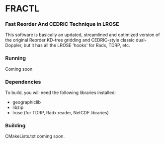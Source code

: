 # FRACTL

### Fast Reorder And CEDRIC Technique in LROSE

This software is basically an updated, streamlined and optimized version
of the original Reorder KD-tree gridding and CEDRIC-style classic dual-Doppler,
but it has all the LROSE 'hooks' for Radx, TDRP, etc.

### Running

Coming soon

### Dependencies

To build, you will need the following libraries installed:

  * geographiclib
  * libzip
  * lrose (for TDRP, Radx reader, NetCDF libraries)

### Building

CMakeLists.txt coming soon.
